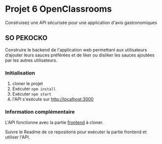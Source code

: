 # Projet 6 OpenClassrooms

Construisez une API sécurisée pour une application d'avis gastronomiques

## SO PEKOCKO

Construire le backend de l'application web permettant aux utilisateurs d’ajouter leurs sauces préférées et de liker ou disliker les sauces ajoutées par les autres utilisateurs.

### Initialisation

1. cloner le projet
2. Exécuter `npm install`
3. Exécuter `npm start`
4. l'API s'exécute sur [http://localhost:3000](http://localhost:3000)

### Information complémentaire

L'API fonctionne avec la partie [frontend](https://github.com/OpenClassrooms-Student-Center/dwj-projet6.git) à cloner.

Suivre le Readme de ce repositorie pour exécuter la partie frontend et utiliser l'API.